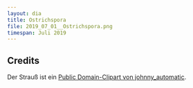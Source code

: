 ```yaml
---
layout: dia
title: Ostrichspora
file: 2019_07_01__Ostrichspora.png
timespan: Juli 2019
---
```


## Credits

Der Strauß ist ein [Public Domain-Clipart von johnny_automatic](https://openclipart.org/detail/7620/ostrich-silhouette).
